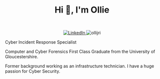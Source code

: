 <h1 align="center">Hi 👋, I'm Ollie</h1>
<br>
<p align="center">
  <a href ="https://www.linkedin.com/in/ollijr/">
    <img src="https://img.shields.io/badge/-LinkedIn-blue?style=for-the-badge&logo=Linkedin&logoColor=white" alt="LinkedIn" />
  <a/>
  <img src="https://komarev.com/ghpvc/?username=ollijri&label=Profile%20views&color=0e75b6&style=for-the-badge" alt="ollijri" /> 

Cyber Incident Response Specialist

Computer and Cyber Forensics First Class Graduate from the University of Gloucestershire.

Former background working as an infrastructure technician. I have a huge passion for Cyber Security.

</p>
